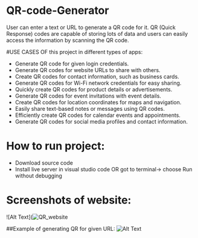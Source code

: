 # QR-code-Generator
User can enter a text or URL to generate a QR code for it. QR (Quick Response) codes are capable of storing lots of data and users can easily access the information by scanning the QR code.


#USE CASES OF this project in different types of apps:

- Generate QR code for given login credentials.
- Generate QR codes for website URLs to share with others.
- Create QR codes for contact information, such as business cards.
- Generate QR codes for Wi-Fi network credentials for easy sharing.
- Quickly create QR codes for product details or advertisements.
- Generate QR codes for event invitations with event details.
- Create QR codes for location coordinates for maps and navigation.
- Easily share text-based notes or messages using QR codes.
- Efficiently create QR codes for calendar events and appointments.
- Generate QR codes for social media profiles and contact information.


# How to run project:
- Download source code
- Install live server in visual studio code OR got to terminal-> choose Run without debugging

# Screenshots of website:
![Alt Text](![QR_website](https://github.com/MEET24X7/QR-code-Generator/assets/132257961/09cfe80f-9d36-4890-9061-18448c794581)

##Example of generating QR for given URL:
![Alt Text](![generated_QR_output](https://github.com/MEET24X7/QR-code-Generator/assets/132257961/c00e43d6-1976-4711-856e-682ff7cafc2c))

